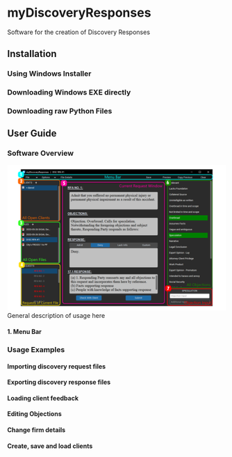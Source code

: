 # myDiscoveryResponses
Software for the creation of Discovery Responses
## Installation
### Using Windows Installer
### Downloading Windows EXE directly
### Downloading raw Python Files

## User Guide
### Software Overview
![Example Screenshot](./USER_GUIDE_IMAGE.png)
General description of usage here
#### 1. Menu Bar

### Usage Examples
#### Importing discovery request files

#### Exporting discovery response files

#### Loading client feedback

#### Editing Objections

#### Change firm details

#### Create, save and load clients
